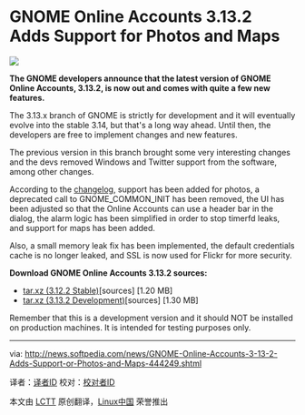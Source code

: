 GNOME Online Accounts 3.13.2 Adds Support for Photos and Maps
================================================================================
![](http://i1-news.softpedia-static.com/images/news2/GNOME-Online-Accounts-3-13-2-Adds-Support-or-Photos-and-Maps-444249-2.jpg)

**The GNOME developers announce that the latest version of GNOME Online Accounts, 3.13.2, is now out and comes with quite a few new features.**

The 3.13.x branch of GNOME is strictly for development and it will eventually evolve into the stable 3.14, but that's a long way ahead. Until then, the developers are free to implement changes and new features.

The previous version in this branch brought some very interesting changes and the devs removed Windows and Twitter support from the software, among other changes.

According to the [changelog][1], support has been added for photos, a deprecated call to GNOME_COMMON_INIT has been removed, the UI has been adjusted so that the Online Accounts can use a header bar in the dialog, the alarm logic has been simplified in order to stop timerfd leaks, and support for maps has been added.

Also, a small memory leak fix has been implemented, the default credentials cache is no longer leaked, and SSL is now used for Flickr for more security.

**Download GNOME Online Accounts 3.13.2 sources:**

- [tar.xz (3.12.2 Stable)][2][sources] [1.20 MB]
- [tar.xz (3.13.2 Development)][3][sources] [1.30 MB]

Remember that this is a development version and it should NOT be installed on production machines. It is intended for testing purposes only.

--------------------------------------------------------------------------------

via: http://news.softpedia.com/news/GNOME-Online-Accounts-3-13-2-Adds-Support-or-Photos-and-Maps-444249.shtml

译者：[译者ID](https://github.com/译者ID) 校对：[校对者ID](https://github.com/校对者ID)

本文由 [LCTT](https://github.com/LCTT/TranslateProject) 原创翻译，[Linux中国](http://linux.cn/) 荣誉推出

[1]:http://ftp.acc.umu.se/pub/GNOME/sources/gnome-online-accounts/3.13/gnome-online-accounts-3.13.2.news
[2]:http://ftp.acc.umu.se/pub/GNOME/sources/gnome-online-accounts/3.12/gnome-online-accounts-3.12.2.tar.xz
[3]:http://ftp.acc.umu.se/pub/GNOME/sources/gnome-online-accounts/3.13/gnome-online-accounts-3.13.2.tar.xz